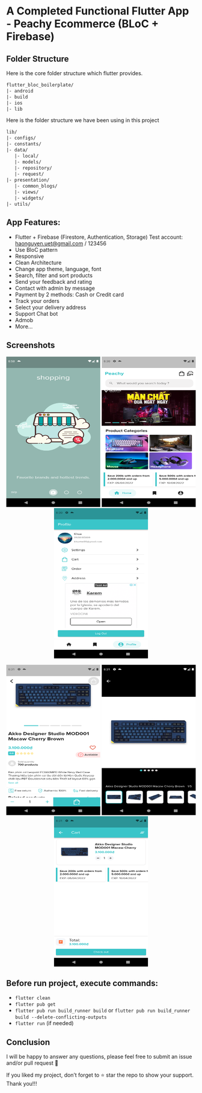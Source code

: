 # A Completed Functional Flutter App - Peachy Ecommerce  (BLoC + Firebase)


## Folder Structure
Here is the core folder structure which flutter provides.

```
flutter_bloc_boilerplate/
|- android
|- build
|- ios
|- lib
```

Here is the folder structure we have been using in this project

```
lib/
|- configs/
|- constants/
|- data/
   |- local/
   |- models/
   |- repository/
   |- request/
|- presentation/
   |- common_blogs/
   |- views/
   |- widgets/
|- utils/
```

## App Features:
* Flutter + Firebase (Firestore, Authentication, Storage)
  Test account: haonguyen.uet@gmail.com / 123456
* Use BloC pattern
* Responsive
* Clean Architecture
* Change app theme, language, font
* Search, filter and sort products
* Send your feedback and rating
* Contact with admin by message
* Payment by 2 methods: Cash or Credit card
* Track your orders
* Select your delivery address
* Support Chat bot
* Admob
* More...

## Screenshots

   <p align="center">
   <img src="screenshots/intro.png" height = "400" width="250"> <img src="screenshots/home.png" height = "400" width="250">
    <img src="screenshots/profile.png" height = "400" width="250">
   </p>

   <p align="center">
   <img src="screenshots/detail.png" height = "400" width="250"> <img src="screenshots/image_detail.png" height = "400" width="250">
    <img src="screenshots/cart.png" height = "400" width="250">
   </p>


## Before run project, execute commands:
- `flutter clean`
- `flutter pub get`
- `flutter pub run build_runner build` or `flutter pub run build_runner build --delete-conflicting-outputs`
- `flutter run` (if needed)

## Conclusion
I will be happy to answer any questions, please feel free to submit an issue and/or pull request 🙂

If you liked my project, don’t forget to ⭐ star the repo to show your support.
Thank you!!!
